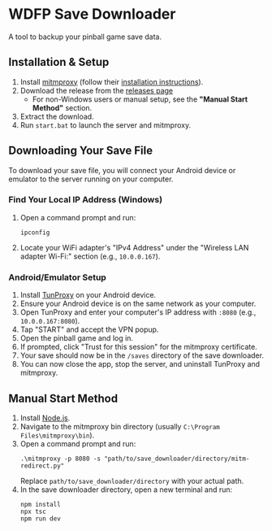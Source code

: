 # WDFP Save Downloader
A tool to backup your pinball game save data.

## Installation & Setup
1. Install [mitmproxy](https://mitmproxy.org) (follow their [installation instructions](https://docs.mitmproxy.org/stable/overview-installation/)).
2. Download the release from the [releases page]()
   - For non-Windows users or manual setup, see the **"Manual Start Method"** section.
3. Extract the download.
4. Run `start.bat` to launch the server and mitmproxy.

## Downloading Your Save File
To download your save file, you will connect your Android device or emulator to the server running on your computer.

### Find Your Local IP Address (Windows)
1. Open a command prompt and run:
   ```
   ipconfig
   ```
2. Locate your WiFi adapter's "IPv4 Address" under the "Wireless LAN adapter Wi-Fi:" section (e.g., `10.0.0.167`).

### Android/Emulator Setup
1. Install [TunProxy](https://github.com/yogkin/HttpProxy/releases/tag/1.0.1) on your Android device.
2. Ensure your Android device is on the same network as your computer.
3. Open TunProxy and enter your computer's IP address with `:8080` (e.g., `10.0.0.167:8080`).
4. Tap "START" and accept the VPN popup.
5. Open the pinball game and log in.
6. If prompted, click "Trust for this session" for the mitmproxy certificate.
7. Your save should now be in the `/saves` directory of the save downloader.
8. You can now close the app, stop the server, and uninstall TunProxy and mitmproxy.

## Manual Start Method
1. Install [Node.js](https://nodejs.org/en/download/package-manager).
2. Navigate to the mitmproxy bin directory (usually `C:\Program Files\mitmproxy\bin`).
3. Open a command prompt and run:
   ```
   .\mitmproxy -p 8080 -s "path/to/save_downloader/directory/mitm-redirect.py"
   ```
   Replace `path/to/save_downloader/directory` with your actual path.
4. In the save downloader directory, open a new terminal and run:
   ```
   npm install
   npx tsc
   npm run dev
   ```